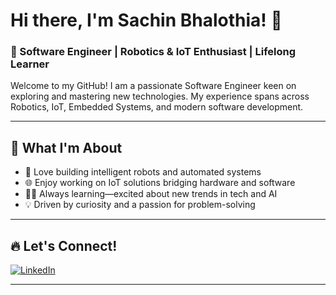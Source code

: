 # Hi there, I'm Sachin Bhalothia! 👋

### 🚀 Software Engineer | Robotics & IoT Enthusiast | Lifelong Learner

Welcome to my GitHub! I am a passionate Software Engineer keen on exploring and mastering new technologies. My experience spans across Robotics, IoT, Embedded Systems, and modern software development.

---

## 🌟 What I'm About

- 🤖 Love building intelligent robots and automated systems
- 🌐 Enjoy working on IoT solutions bridging hardware and software
- 🧑‍💻 Always learning—excited about new trends in tech and AI
- 💡 Driven by curiosity and a passion for problem-solving

---

## 🔥 Let's Connect!

[![LinkedIn](https://img.shields.io/badge/LinkedIn-blue?style=flat&logo=linkedin)](https://linkedin.com/in/sachin-bhalothia)

---

<!--
**bhalothia-Sachin/bhalothia-Sachin** is a ✨ special ✨ repository because its `README.md` (this file) appears on your GitHub profile.
-->
